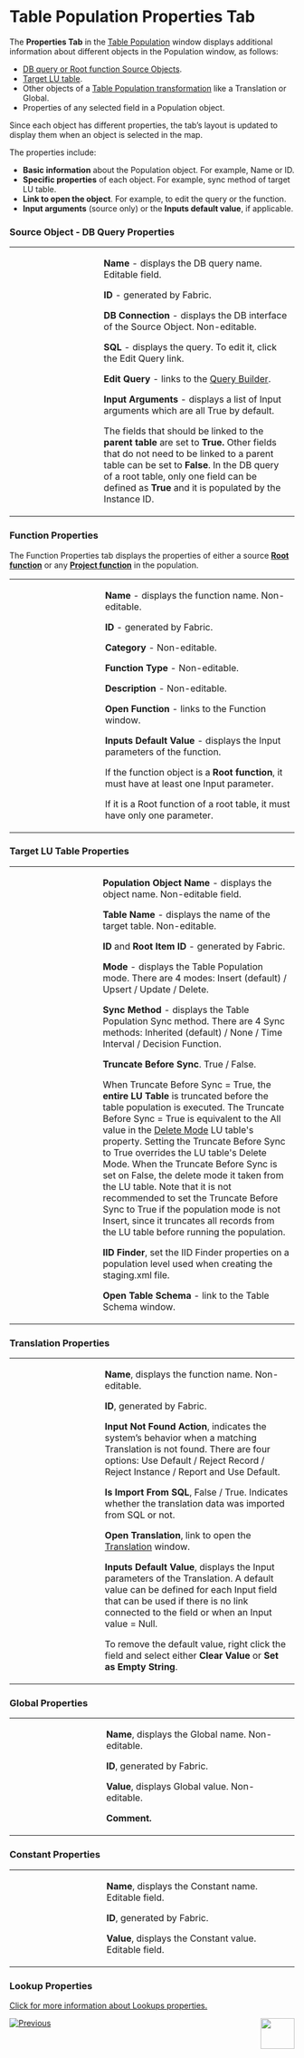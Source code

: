 # Table Population Properties Tab

The **Properties Tab** in the [Table Population](/articles/07_table_population/01_table_population_overview.md) window displays additional information about different objects in the Population window, as follows:
*	[DB query or Root function Source Objects](/articles/07_table_population/02_source_object_types.md#table-population---source-object-types).
*	[Target LU table](/articles/06_LU_tables/01_LU_tables_overview.md#lu-tables-overview).
* Other objects of a [Table Population transformation](/articles/07_table_population/06_table_population_transformation_rules.md) like a Translation or Global.
*	Properties of any selected field in a Population object.

Since each object has different properties, the tab’s layout is updated to display them when an object is selected in the map. 

The properties include:
*	**Basic information** about the Population object. For example, Name or ID.
*	**Specific properties** of each object. For example, sync method of target LU table.
*	**Link to open the object**. For example, to edit the query or the function.
*	**Input arguments** (source only) or the **Inputs default value**, if applicable.  

### Source Object - DB Query Properties
<table width="660">
<tbody>
<tr>
<td width="312pxl"><img src="/articles/07_table_population/images/07_04_01_table.png" alt=""/></td>
<td width="600pxl">
<p><strong>Name</strong> - displays the DB query name. Editable field.</p>
<p><strong>ID</strong> - generated by Fabric.</p>
<p><strong>DB Connection</strong> - displays the DB interface of the Source Object. Non-editable.</p>
<p><strong>SQL</strong> - displays the query. To edit it, click the Edit Query link.</p>
<p><strong>Edit Query</strong> - links to the <a href="/articles/11_query_builder/01_query_builder_overview.md#query-builder-overview"> Query Builder</a>.</p>
<p><strong>Input Arguments&nbsp;</strong>- displays a list of Input arguments which are all True by default.</p>
<p>The fields that should be linked to the <strong>parent table</strong> are set to <strong>True. </strong>Other fields that do not need to be linked to a parent table can be set to <strong>False</strong>. In the DB query of a root table, only one field can be defined as <strong>True</strong> and it is populated by the Instance ID.</p>
</td>
</tr>
</tbody>
</table>

### Function Properties
The Function Properties tab displays the properties of either a source [**Root function**](/articles/07_table_population/11_1_creating_or_editing_a_root_function.md) or any [**Project function**](/articles/07_table_population/08_project_functions.md) in the population.
<table width="660">
<tbody>
<tr>
<td width="312pxl"><img src="/articles/07_table_population/images/07_04_02_functions.png" alt=""></td>
<td width="600pxl">
<p><strong>Name</strong> - displays the function name. Non-editable.</p>
<p><strong>ID</strong> - generated by Fabric.</p>
<p><strong>Category</strong> - Non-editable.</p>
<p><strong>Function Type</strong> - Non-editable.</p>
<p><strong>Description</strong> - Non-editable.</p>
<p><strong>Open Function</strong> - links to the Function window.</p>
<p><strong>Inputs Default Value</strong> - displays the Input parameters of the function.</p>
<p>If the function object is a <strong>Root function</strong>, it must have at least one Input parameter.</p>
<p>If it is a Root function of a root table, it must have only one parameter.</p>
</td>
</tr>
</tbody>
</table>

### Target LU Table Properties
<table width="660">
<tbody>
<tr>
<td width="312pxl"><img src="/articles/07_table_population/images/07_04_03_target.png" alt=""></td>
<td width="600pxl">
<p><strong>Population Object Name</strong> - displays the object name. Non-editable field.</p>
<p><strong>Table Name</strong> - displays the name of the target table. Non-editable.</p>
<p><strong>ID </strong>and<strong> Root Item ID</strong> - generated by Fabric.</p>
<p><strong>Mode</strong> - displays the Table Population mode. There are 4 modes: Insert (default) / Upsert / Update / Delete.</p>
<p><strong>Sync Method</strong> - displays the Table Population Sync method. There are 4 Sync methods: Inherited (default) / None / Time Interval / Decision Function.</p>
<p><strong>Truncate Before Sync</strong>. True / False.</p>
<p>When Truncate Before Sync = True, the <strong>entire LU Table</strong> is truncated before the table population is executed. The Truncate Before Sync = True is equivalent to the All value in the <a href="/articles/06_LU_tables/04_table_properties.md#delete-mode">Delete Mode</a> LU table's property. Setting the Truncate Before Sync to True overrides the LU table's Delete Mode. When the Truncate Before Sync is set on False, the delete mode it taken from the LU table. 
Note that it is not recommended to set the Truncate Before Sync to True if the population mode is not Insert, since it truncates all records from the LU table before running the population.</p>
<p><strong>IID Finder</strong>, set the IID Finder properties on a population level used when creating the staging.xml file.</p>
<p><strong>Open Table Schema</strong> - link to the Table Schema window.</p>
</td>
</tr>
</tbody>
</table>

### Translation Properties
<table width="660">
<tbody>
<tr>
<td width="312pxl"><img src="/articles/07_table_population/images/07_04_04_translations.png" alt=""></td>
<td width="600pxl">
<p><strong>Name</strong>, displays the function name. Non-editable.</p>
<p><strong>ID</strong>, generated by Fabric.</p>
<p><strong>Input Not Found Action</strong>, indicates the system&rsquo;s behavior when a matching Translation is not found. There are four options: Use Default / Reject Record / Reject Instance / Report and Use Default.</p>
<p><strong>Is Import From SQL</strong>, False / True. Indicates whether the translation data was imported from SQL or not.</p>
<p><strong>Open Translation</strong>, link to open the <a href="/articles/09_translations/01_translations_overview_and_use_cases.md#translations-overview"> Translation</a> window.</p>
<p><strong>Inputs Default Value</strong>, displays the Input parameters of the Translation. A default value can be defined for each Input field that can be used if there is no link connected to the field or when an Input value = Null.</p>
<p>To remove the default value, right click the field and select either <strong>Clear Value</strong> or <strong>Set as Empty String</strong>.</p>
</td>
</tr>
</tbody>
</table>

### Global Properties
<table width="660">
<tbody>
<tr>
<td width="312pxl"><img src="/articles/07_table_population/images/07_04_05_globals.png" alt=""></td>
<td width="600pxl">
<p><strong>Name</strong>, displays the Global name. Non-editable.</p>
<p><strong>ID</strong>, generated by Fabric.</p>
<p><strong>Value</strong>, displays Global value. Non-editable.</p>
<p><strong>Comment.</strong></p>
</td>
</tr>
</tbody>
</table>

### Constant Properties
<table width="660">
<tbody>
<tr>
<td width="312pxl"><img src="/articles/07_table_population/images/contacts.png" alt=""></td>
<td width="600pxl">
<p><strong>Name</strong>, displays the Constant name. Editable field.</p>
<p><strong>ID</strong>, generated by Fabric.</p>
<p><strong>Value</strong>, displays the Constant value. Editable field.</p>
</td>
</tr>
</tbody>
</table>

### Lookup Properties
[Click for more information about Lookups properties.](/articles/07_table_population/11_lookup_tables.md#lookup-properties-tab)

[![Previous](/articles/images/Previous.png)](/articles/07_table_population/03_creating_a_new_table_population.md)[<img align="right" width="60" height="54" src="/articles/images/Next.png">](/articles/07_table_population/05_table_population_mode.md)
